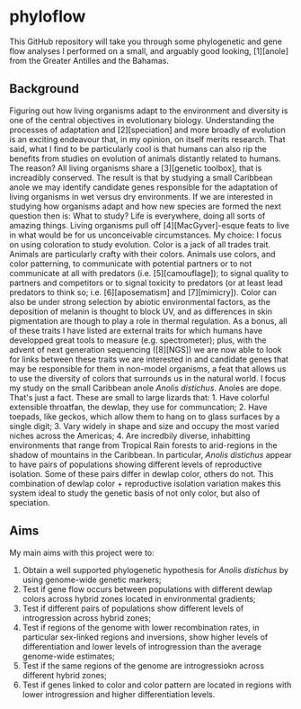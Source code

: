 # phyloflow
This GitHub repository will take you through some phylogenetic and gene flow analyses I performed on a small, and arguably good looking, [1][anole] from the Greater Antilles and the Bahamas.
## Background
Figuring out how living organisms adapt to the environment and diversity is one of the central objectives in evolutionary biology. Understanding the processes of adaptation and [2][speciation] and more broadly of evolution is an exciting endeavour that, in my opinion, on itself merits research. That said, what I find to be particularly cool is that humans can also rip the benefits from studies on evolution of animals distantly related to humans. The reason? All living organisms share a [3][genetic toolbox], that is increadibly conserved. The result is that by studying a small Caribbean anole we may identify candidate genes responsible for the adaptation of living organisms in wet versus dry environments.
If we are interested in studying how organisms adapt and how new species are formed the next question then is: What to study? Life is everywhere, doing all sorts of amazing things. Living organisms pull off [4][MacGyver]-esque feats to live in what would be for us unconceivable circumstances. My choice: I focus on using coloration to study evolution. Color is a jack of all trades trait. Animals are particularly crafty with their colors. Animals use colors, and color patterning, to communicate with potential partners or to not communicate at all with predators (i.e. [5][camouflage]); to signal quality to partners and competitors or to signal toxicity to predators (or at least lead predators to think so; i.e. [6][aposematism] and [7][mimicry]). Color can also be under strong selection by abiotic environmental factors, as the deposition of melanin is thought to block UV, and as differences in skin pigmentation are though to play a role in thermal regulation. As a bonus, all of these traits I have listed are external traits for which humans have developped great tools to measure (e.g. spectrometer); plus, with the advent of next generation sequencing ([8][NGS]) we are now able to look for links between these traits we are interested in and candidate genes that may be responsible for them in non-model organisms, a feat that allows us to use the diversity of colors that surrounds us in the natural world.
I focus my study on the small Caribbean anole *Anolis distichus*. Anoles are dope. That's just a fact. These are small to large lizards that: 1. Have colorful extensible throatfan, the dewlap, they use for communcation; 2. Have toepads, like geckos, which allow them to hang on to glass surfaces by a single digit; 3. Vary widely in shape and size and occupy the most varied niches across the Americas; 4. Are incredbily diverse, inhabitting environments that range from Tropical Rain forests to arid-regions in the shadow of mountains in the Caribbean. In particular, *Anolis distichus* appear to have pairs of populations showing different levels of reproductive isolation. Some of these pairs differ in dewlap color, others do not. This combination of dewlap color + reproductive isolation variation makes this system ideal to study the genetic basis of not only color, but also of speciation.
## Aims
My main aims with this project were to:
1. Obtain a well supported phylogenetic hypothesis for *Anolis distichus* by using genome-wide genetic markers;
2. Test if gene flow occurs between populations with different dewlap colors across hybrid zones located in environmental gradients;
3. Test if different pairs of populations show different levels of introgression across hybrid zones;
4. Test if regions of the genome with lower recombination rates, in particular sex-linked regions and inversions, show higher levels of differentiation and lower levels of introgression than the average genome-wide estimates;
5. Test if the same regions of the genome are introgressiokn across different hybrid zones;
6. Test if genes linked to color and color pattern are located in regions with lower introgression and higher differentiation levels.

